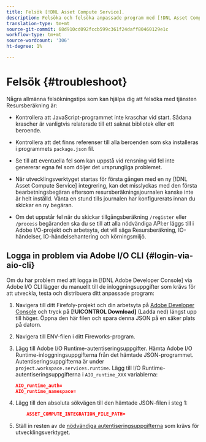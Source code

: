 ```yaml
---
title: Felsök [!DNL Asset Compute Service].
description: Felsöka och felsöka anpassade program med [!DNL Asset Compute Service].
translation-type: tm+mt
source-git-commit: 68d910cd092fccb599c361f24daff80460129e1c
workflow-type: tm+mt
source-wordcount: '306'
ht-degree: 1%

---
```



# Felsök {#troubleshoot}

Några allmänna felsökningstips som kan hjälpa dig att felsöka med tjänsten Resursberäkning är:

* Kontrollera att JavaScript-programmet inte kraschar vid start. Sådana krascher är vanligtvis relaterade till ett saknat bibliotek eller ett beroende.
* Kontrollera att det finns referenser till alla beroenden som ska installeras i programmets `package.json` fil.
* Se till att eventuella fel som kan uppstå vid rensning vid fel inte genererar egna fel som döljer det ursprungliga problemet.

* När utvecklingsverktyget startas för första gången med en ny [!DNL Asset Compute Service] integrering, kan det misslyckas med den första bearbetningsbegäran eftersom resursberäkningsjournalen kanske inte är helt inställd. Vänta en stund tills journalen har konfigurerats innan du skickar en ny begäran.
* Om det uppstår fel när du skickar tillgångsberäkning `/register` eller `/process` begäranden ska du se till att alla nödvändiga API:er läggs till i Adobe I/O-projekt och arbetsyta, det vill säga Resursberäkning, IO-händelser, IO-händelsehantering och körningsmiljö.

## Logga in problem via Adobe I/O CLI {#login-via-aio-cli}

Om du har problem med att logga in [!DNL Adobe Developer Console] via Adobe I/O CLI [](https://github.com/AdobeDocs/project-firefly/blob/master/getting_started/first_app.md#3-signing-in-from-cli)lägger du manuellt till de inloggningsuppgifter som krävs för att utveckla, testa och distribuera ditt anpassade program:

1. Navigera till ditt Firefoly-projekt och din arbetsyta på [Adobe Developer Console](https://console.adobe.io/) och tryck på **[!UICONTROL Download]** (Ladda ned) längst upp till höger. Öppna den här filen och spara denna JSON på en säker plats på datorn.

1. Navigera till ENV-filen i ditt Fireworks-program.

1. Lägg till Adobe I/O Runtime-autentiseringsuppgifter. Hämta Adobe I/O Runtime-inloggningsuppgifterna från det hämtade JSON-programmet. Autentiseringsuppgifterna är under `project.workspace.services.runtime`. Lägg till I/O Runtime-autentiseringsuppgifterna i `AIO_runtime_XXX` variablerna:

   ```json
   AIO_runtime_auth=
   AIO_runtime_namespace=
   ```

1. Lägg till den absoluta sökvägen till den hämtade JSON-filen i steg 1:

   ```json
       ASSET_COMPUTE_INTEGRATION_FILE_PATH=
   ```

1. Ställ in resten av de [nödvändiga autentiseringsuppgifterna](develop-custom-application.md) som krävs för utvecklingsverktyget.

<!-- TBD for later:
Add any best practices for developers in this section:
* Any items to take care of when creating projects.
* Any naming conventions, reserved keywords, etc.?
* Any terms that can become a source of confusion later based on our OOTB naming.

* If required, add limitations for custom applications and spin those off as best practices.
* Do NOT borrow any content from https://git.corp.adobe.com/nui/nui/blob/master/doc/worker_api.md. It is outdated and irrelevant for 3rd party custom applications.
-->
